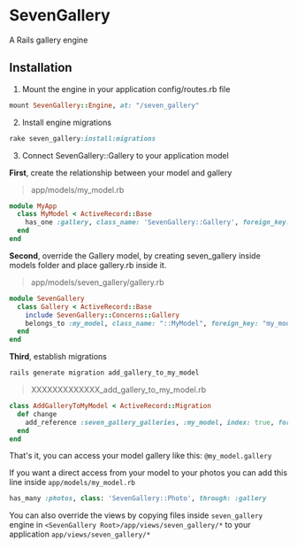 # SevenGallery
A Rails gallery engine 

## Installation

1. Mount the engine in your application config/routes.rb file

  ```ruby 
  mount SevenGallery::Engine, at: "/seven_gallery" 
  ```

2. Install engine migrations
  
  ```ruby 
  rake seven_gallery:install:migrations 
  ```

3. Connect SevenGallery::Gallery to your application model

  **First**, create the relationship between your model and gallery
  
  > app/models/my_model.rb
  
  ```ruby
  module MyApp
    class MyModel < ActiveRecord::Base
      has_one :gallery, class_name: 'SevenGallery::Gallery', foreign_key: "my_model_id"
    end
  end
  ```

  **Second**, override the Gallery model, by creating seven_gallery inside models folder and place gallery.rb inside it.
  
  > app/models/seven_gallery/gallery.rb
  
  ```ruby
  module SevenGallery
    class Gallery < ActiveRecord::Base
      include SevenGallery::Concerns::Gallery
      belongs_to :my_model, class_name: "::MyModel", foreign_key: "my_model_id"
    end
  end
  ```
  **Third**, establish migrations
  
  ```ruby 
  rails generate migration add_gallery_to_my_model 
  ```
  
  > XXXXXXXXXXXXX_add_gallery_to_my_model.rb
  
  ```ruby
  class AddGalleryToMyModel < ActiveRecord::Migration
    def change
      add_reference :seven_gallery_galleries, :my_model, index: true, foreign_key: true, on_delete: :cascade
    end
  end
  ```

That's it, you can access your model gallery like this: `@my_model.gallery`

If you want a direct access from your model to your photos you can add this line inside `app/models/my_model.rb`

```ruby
has_many :photos, class: 'SevenGallery::Photo', through: :gallery
```

You can also override the views by copying files inside `seven_gallery` engine in `<SevenGallery Root>/app/views/seven_gallery/*` to your application `app/views/seven_gallery/*`
